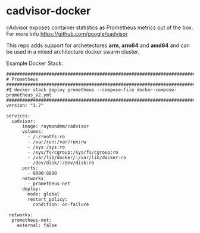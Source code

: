 # cadvisor-docker

cAdvisor exposes container statistics as Prometheus metrics out of the box.
For more info https://github.com/google/cadvisor

This repo adds support for archetectures **arm**, **arm64** and **amd64** and can be used in a mixed architecture docker swarm cluster.


Example Docker Stack:

```
################################################################################
# Prometheus
################################################################################
#$ docker stack deploy prometheus --compose-file docker-compose-prometheus_v2.yml
################################################################################
version: "3.7"

services:
  cadvisor:
      image: raymondmm/cadvisor
      volumes:
        - /:/rootfs:ro
        - /var/run:/var/run:rw
        - /sys:/sys:ro
        - /sys/fs/cgroup:/sys/fs/cgroup:ro
        - /var/lib/docker/:/var/lib/docker:ro
        - /dev/disk/:/dev/disk:ro
      ports:
        - 8080:8080
      networks:
        - prometheus-net
      deploy:
        mode: global
        restart_policy:
          condition: on-failure
          
 networks:
  prometheus-net:
    external: false
```
